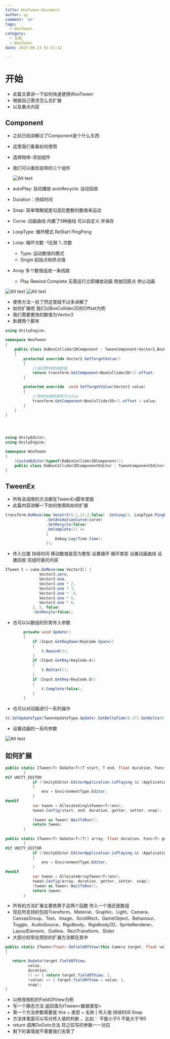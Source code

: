```yaml
---
title: WooTween-Document
author: yy
comment: 'on'
tags:
  - WooTween
category:
  - 文档
  - WooTween
date: 2023-06-23 02:31:12

---
```

# 开始
* 此篇文章讲一下如何快速使用WooTween
* 根据自己需求怎么去扩展
* 以及重点内容 
  
##  Component
* 之前已经讲解过了Component是个什么东西 
* 这里我们看看如何使用
* 选择物体-添加组件
* 我们可以看到自带的三个组件
  
  ![Alt text](../../../Pic/Doc/WooTween/添加组件.png)
 
* autoPlay: 自动播放 autoRecycle: 自动回收
* Duration：持续时间
* Snap: 简单理解就是勾选后整数的数值来运动
* Curve: 动画曲线 内置了5种曲线 可以自定义 并保存
* LoopType: 循环模式 ReStart PingPong
* Loop: 循环次数 -1无限 1..次数
  * Type: 运动数值的模式 
  * Single 起始点和终点值 
* Array 多个数值组成一条线路
  * Play Rewind Complete 无需运行立即播放动画 倒放回原点 停止动画

 ![Alt text](../../../Pic/Doc/WooTween/组件介绍.png)
 ![Alt text](../../../Pic/Doc/WooTween/ComponentGif.gif)

* 使用方法一目了然这里就不过多讲解了 
* 如何扩展呢 我们以BoxCollider2D的Offset为例 
* 我们需要更改的数值为Vector2
* 新建两个脚本
``` csharp
using UnityEngine;

namespace WooTween
{
    public class DoBoxCollider2DComponent : TweenComponent<Vector2,BoxCollider2D>
    {
        protected override Vector2 GetTargetValue()
        {
            //返回物体的缩放值
            return transform.GetComponent<BoxCollider2D>().offset; 
        }

        protected override  void SetTargetValue(Vector2 value)
        {
            //物体的缩放值等于value
            transform.GetComponent<BoxCollider2D>().offset = value;
        }
    }
}




using UnityEditor;
using UnityEngine;

namespace WooTween
{
    [CustomEditor(typeof(DoBoxCollider2DComponent))]
    public class DoBoxCollider2DComponentEditor : TweenComponentEditor<Vector2 , BoxCollider2D> { }
}
```

## TweenEx
 * 所有会调用的方法都在TweenEx脚本里面 
 * 此篇内容讲解一下如何使用和如何扩展

``` csharp
transform.DoMove(new Vecotr3(0,1,2),2,false) .SetLoop(4, LoopType.PingPong)
                  .SetAnimationCurve(curve)
                  .SetRecycle(false)
                  .OnComplete(() =>
                  {
                      Debug.Log(Time.time);
                  });
```
* 传入位置 持续时间 移动数值是否为整型 设置循环 循环类型 设置动画曲线 设置回收 完成时委托内容


``` csharp
ITween t = cube.DoMove(new Vector3[] {
               Vector3.zero,
               Vector3.one,
               Vector3.one * 2,
               Vector3.one * 3,
               Vector3.one * -4,
               Vector3.one * 5,
               Vector3.one * 6,
            }, 5, false)
            .SetRecyle(false);
```
* 也可以以数组的形势传入参数


``` csharp
        private void Update()
        {
            if (Input.GetKeyDown(KeyCode.Space))
            {
                t.Rewind(1);
            }
            if (Input.GetKey(KeyCode.A))
            {
                t.ReStart();
            }
            if (Input.GetKey(KeyCode.Q))
            {
                t.Complete(false);
            }
        }
```
* 也可以对动画进行一系列操作


``` csharp
tc.SetUpdateType(TweenUpdateType.Update).SetDeltaTime(0.1f).SetDelta(0.2f).SetTimeScale(2);
```
* 设置动画的一系列参数


 ![Alt text](../../../Pic/Doc/WooTween/代码Gif.gif)






## 如何扩展



``` csharp
public static ITween<T> DoGoto<T>(T start, T end, float duration, Func<T> getter, Action<T> setter, bool snap, EnvironmentType env= EnvironmentType.RT) where T : struct
        {
#if UNITY_EDITOR
            if (!UnityEditor.EditorApplication.isPlaying && !Application.isPlaying)
            {
                env = EnvironmentType.Editor;
            }
#endif
            var tween = AllocateSingleTween<T>(env);
            tween.Config(start, end, duration, getter, setter, snap);
            
            (tween as Tween).WaitToRun();
            return tween;
        }
        
public static ITween<T> DoGoto<T>(T[] array, float duration, Func<T> getter, Action<T> setter, bool snap, EnvironmentType env = EnvironmentType.RT) where T : struct
        {
#if UNITY_EDITOR
            if (!UnityEditor.EditorApplication.isPlaying && !Application.isPlaying)
            {
                env = EnvironmentType.Editor;
            }
#endif
            var tween = AllocateArrayTween<T>(env);
            tween.Config(array, duration, getter, setter, snap);
            (tween as Tween).WaitToRun();
            return tween;
        }
```
* 所有的方法扩展主要依靠于这两个函数 传入一个值还是数组
* 现在所支持的包括Transform、Material、Graphic、Light、Camera、CanvasGroup、Text、Image、ScrollRect、GameObject、Behaviour、Toggle、AudioSource、Rigidbody、Rigidbody2D、SpriteRenderer、LayoutElement、Outline、RectTransform、Slider
* 大部分经常会用到的扩展方法都在其中



``` csharp
public static ITween<float> DoFieldOfView(this Camera target, float value, float duration, bool snap = false)
{

   return DoGoto(target.fieldOfView, 
          value, 
          duration, 
          () => { return target.fieldOfView; },
          (value) => { target.fieldOfView = value; }, 
          snap);
}
```
* 以修改相机的FieldOfView为例
* 写一个静态方法 返回值为ITween<数据类型>  
* 第一个方法参数需要是 this + 类型 + 名称 | 传入值 持续时间 Snap
* 方法体里面可以写对传入值的判断 ，比如： 不能小于0 不能大于180
* return 调用DoGoto方法 将之前写的参数一一对应 
* 剩下的事情就不需要我们去管了